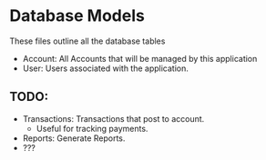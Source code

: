 # Database Models

These files outline all the database tables

- Account: All Accounts that will be managed by this application
- User: Users associated with the application.

## TODO:

- Transactions: Transactions that post to account.
  - Useful for tracking payments.
- Reports: Generate Reports.
- ???

